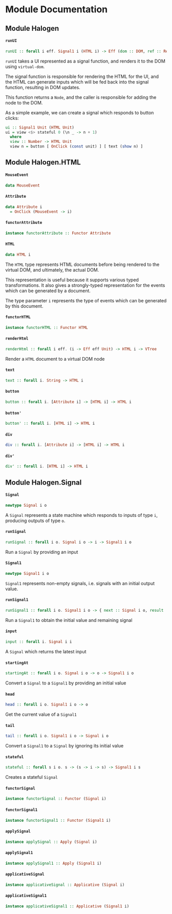 # Module Documentation

## Module Halogen

#### `runUI`

``` purescript
runUI :: forall i eff. Signal1 i (HTML i) -> Eff (dom :: DOM, ref :: Ref | eff) Node
```

`runUI` takes a UI represented as a signal function, and renders it to the DOM
using `virtual-dom`.

The signal function is responsible for rendering the HTML for the UI, and the 
HTML can generate inputs which will be fed back into the signal function,
resulting in DOM updates.

This function returns a `Node`, and the caller is responsible for adding the node
to the DOM.

As a simple example, we can create a signal which responds to button clicks:

```purescript
ui :: Signal1 Unit (HTML Unit)
ui = view <$> stateful 0 (\n _ -> n + 1)
  where
  view :: Number -> HTML Unit
  view n = button [ OnClick (const unit) ] [ text (show n) ]
```


## Module Halogen.HTML

#### `MouseEvent`

``` purescript
data MouseEvent
```


#### `Attribute`

``` purescript
data Attribute i
  = OnClick (MouseEvent -> i)
```

#### `functorAttribute`

``` purescript
instance functorAttribute :: Functor Attribute
```


#### `HTML`

``` purescript
data HTML i
```

The `HTML` type represents HTML documents before being rendered to the virtual DOM, and ultimately,
the actual DOM.

This representation is useful because it supports various typed transformations. It also gives a 
strongly-typed representation for the events which can be generated by a document.

The type parameter `i` represents the type of events which can be generated by this document.

#### `functorHTML`

``` purescript
instance functorHTML :: Functor HTML
```


#### `renderHtml`

``` purescript
renderHtml :: forall i eff. (i -> Eff eff Unit) -> HTML i -> VTree
```

Render a `HTML` document to a virtual DOM node

#### `text`

``` purescript
text :: forall i. String -> HTML i
```


#### `button`

``` purescript
button :: forall i. [Attribute i] -> [HTML i] -> HTML i
```

#### `button'`

``` purescript
button' :: forall i. [HTML i] -> HTML i
```


#### `div`

``` purescript
div :: forall i. [Attribute i] -> [HTML i] -> HTML i
```


#### `div'`

``` purescript
div' :: forall i. [HTML i] -> HTML i
```



## Module Halogen.Signal

#### `Signal`

``` purescript
newtype Signal i o
```

A `Signal` represents a state machine which responds to inputs of type `i`, producing outputs of type `o`.

#### `runSignal`

``` purescript
runSignal :: forall i o. Signal i o -> i -> Signal1 i o
```

Run a `Signal` by providing an input

#### `Signal1`

``` purescript
newtype Signal1 i o
```

`Signal1` represents non-empty signals, i.e. signals with an initial output value.

#### `runSignal1`

``` purescript
runSignal1 :: forall i o. Signal1 i o -> { next :: Signal i o, result :: o }
```

Run a `Signal1` to obtain the initial value and remaining signal

#### `input`

``` purescript
input :: forall i. Signal i i
```

A `Signal` which returns the latest input

#### `startingAt`

``` purescript
startingAt :: forall i o. Signal i o -> o -> Signal1 i o
```

Convert a `Signal` to a `Signal1` by providing an initial value

#### `head`

``` purescript
head :: forall i o. Signal1 i o -> o
```

Get the current value of a `Signal1`

#### `tail`

``` purescript
tail :: forall i o. Signal1 i o -> Signal i o
```

Convert a `Signal1` to a `Signal` by ignoring its initial value

#### `stateful`

``` purescript
stateful :: forall s i o. s -> (s -> i -> s) -> Signal1 i s
```

Creates a stateful `Signal`

#### `functorSignal`

``` purescript
instance functorSignal :: Functor (Signal i)
```


#### `functorSignal1`

``` purescript
instance functorSignal1 :: Functor (Signal1 i)
```


#### `applySignal`

``` purescript
instance applySignal :: Apply (Signal i)
```


#### `applySignal1`

``` purescript
instance applySignal1 :: Apply (Signal1 i)
```


#### `applicativeSignal`

``` purescript
instance applicativeSignal :: Applicative (Signal i)
```


#### `applicativeSignal1`

``` purescript
instance applicativeSignal1 :: Applicative (Signal1 i)
```




